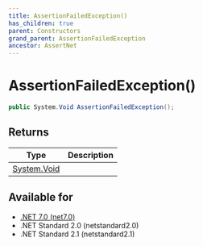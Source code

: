 ```yaml
---
title: AssertionFailedException()
has_children: true
parent: Constructors
grand_parent: AssertionFailedException
ancestor: AssertNet
---
```

# AssertionFailedException()

```csharp
public System.Void AssertionFailedException();
```

## Returns
|Type|Description|
|-|-|
|[System.Void](https://learn.microsoft.com/en-us/dotnet/api/system.void)||

## Available for
- [.NET 7.0 (net7.0)](https://versionsof.net/core/7.0/)
- .NET Standard 2.0 (netstandard2.0)
- .NET Standard 2.1 (netstandard2.1)
